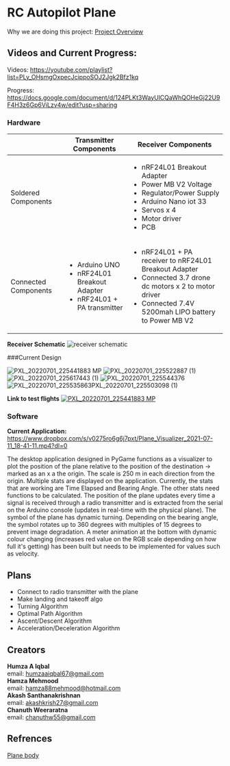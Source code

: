 # RC Autopilot Plane

Why we are doing this project: [Project Overview](https://docs.google.com/document/d/1GXb-hj0h31oRvuv6bn0ZbQ69HOYbUhehtujObRabfnY/edit?usp=sharing)

## Videos and Current Progress: 

Videos:
https://youtube.com/playlist?list=PLy_OHsmgOxpecJcippoSOJ2Jgk2Bfz1kq

Progress: https://docs.google.com/document/d/124PLKt3WayUlCQaWhQOHeGj22U9F4H3z6Gp6ViLzv4w/edit?usp=sharing

### Hardware

|                     | Transmitter Components | Receiver Components |
| ------------------- | ---------------------- | ------------------- |
| Soldered Components |  | <ul><li>nRF24L01 Breakout Adapter</li><li>Power MB V2 Voltage</li><li>Regulator/Power Supply</li><li>Arduino Nano iot 33</li><li>Servos x 4</li><li>Motor driver</li><li>PCB</li></ul> |
| Connected Components | <ul><li>Arduino UNO</li><li>nRF24L01 Breakout Adapter</li><li>nRF24L01 + PA transmitter</li></ul> | <ul><li>nRF24L01 + PA receiver to nRF24L01 Breakout Adapter</li><li>Connected 3.7 drone dc motors x 2 to motor driver</li><li>Connected 7.4V 5200mah LIPO battery to Power MB V2</li></ul> |

 **Receiver Schematic**
![receiver schematic](https://user-images.githubusercontent.com/57009205/115151764-533e3600-a03c-11eb-8dd1-f1ec7b6fffcc.png)

 ###Current Design
 
![PXL_20220701_225441883 MP](https://user-images.githubusercontent.com/57009205/189796200-9de04ee4-6d16-4adb-977a-7f1310741dd3.jpg)
![PXL_20220701_225522887 (1)](https://user-images.githubusercontent.com/57009205/189796354-98568f70-3896-477d-9f6b-9bb591d07503.jpg)
![PXL_20220701_225617443 (1)](https://user-images.githubusercontent.com/57009205/189796364-6f06a90c-a462-47ae-b9e2-c8428246ccfb.jpg)
![PXL_20220701_225544376](https://user-images.githubusercontent.com/57009205/189796367-afd2bce7-6475-4a72-abb7-942f10ed8fbd.jpg)
![PXL_20220701_225535863![PXL_20220701_225503098 (1)](https://user-images.githubusercontent.com/57009205/189796380-2ac5f50f-b9e7-469d-af1d-ed20905978f7.jpg)
](https://user-images.githubusercontent.com/57009205/189796373-c6020d33-431e-4b0d-8435-14c3c01bb45b.jpg)

 **Link to test flights**
 [![PXL_20220701_225441883 MP](https://user-images.githubusercontent.com/57009205/189796200-9de04ee4-6d16-4adb-977a-7f1310741dd3.jpg)
](https://photos.app.goo.gl/6WHYiJE59ZRLMAGVA)
### Software

**Current Application:** https://www.dropbox.com/s/v0275ro6g6j7pxt/Plane_Visualizer_2021-07-11_18-41-11.mp4?dl=0

The desktop application designed in PyGame functions as a visualizer to plot the position of the plane relative to the position of the destination -> marked as an x a the origin. The scale is 250 m in each direction from the origin. Multiple stats are displayed on the application. Currently, the stats that are working are Time Elapsed and Bearing Angle. The other stats need functions to be calculated. The position of the plane updates every time a signal is received through a radio transmitter and is extracted from the serial on the Arduino console (updates in real-time with the physical plane). The symbol of the plane has dynamic turning. Depending on the bearing angle, the symbol rotates up to 360 degrees with multiples of 15 degrees to prevent image degradation. A meter animation at the bottom with dynamic colour changing (increases red value on the RGB scale depending on how full it's getting) has been built but needs to be implemented for values such as velocity.

## Plans
* Connect to radio transmitter with the plane
* Make landing and takeoff algo
* Turning Algorithm
* Optimal Path Algorithm
* Ascent/Descent Algorithm
* Acceleration/Deceleration Algorithm
         
## Creators

**Humza A Iqbal**  
email: humzaaiqbal67@gmail.com  
**Hamza Mehmood**  
email:  hamza88mehmood@hotmail.com  
**Akash Santhanakrishnan**  
email: akashkrish27@gmail.com  
**Chanuth Weeraratna**  
email: chanuthw55@gmail.com   

## Refrences

[Plane body](https://www.rcpano.net/2019/11/05/how-to-make-rc-model-airplane-fun-fly-style-diy-rc-airplane-with-brushless-motor/)


